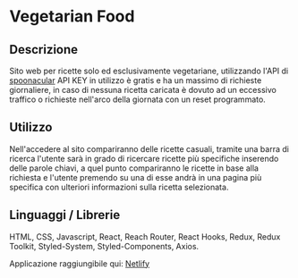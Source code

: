 # Vegetarian Food

## Descrizione

Sito web per ricette solo ed esclusivamente vegetariane, utilizzando l'API di <a href='https://spoonacular.com/food-api'>spoonacular</a>
API KEY in utilizzo è gratis e ha un massimo di richieste giornaliere, in caso di nessuna ricetta caricata è dovuto ad un eccessivo traffico o richieste nell'arco della giornata con un reset programmato.

## Utilizzo
 
Nell'accedere al sito compariranno delle ricette casuali, tramite una barra di ricerca l'utente sarà in grado di ricercare ricette più specifiche inserendo delle parole chiavi, a quel punto compariranno le ricette in base alla richiesta e l'utente premendo su una di esse andrà in una pagina più specifica con ulteriori informazioni sulla ricetta selezionata.

## Linguaggi / Librerie

HTML, CSS, Javascript, React, Reach Router, React Hooks, Redux, Redux Toolkit, Styled-System, Styled-Components, Axios.

Applicazione raggiungibile qui:  <a href="https://fantastic-froyo-2c62db.netlify.app/">Netlify</a>